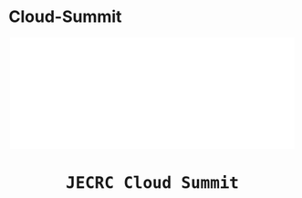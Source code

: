 # Cloud-Summit
<p align="center"> <img src="img/logo/JCS Logo White.png" width="500px"><p>
<p align="center"><h1 align="center"><samp>JECRC Cloud Summit</samp></h1></p>
